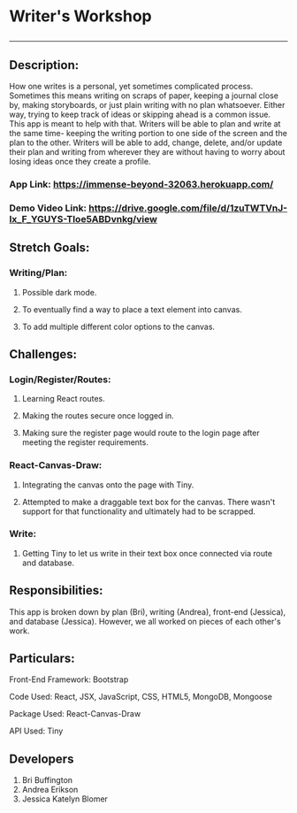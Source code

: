 # Writer's Workshop<hr>

## Description:

How one writes is a personal, yet sometimes complicated process. Sometimes this means writing on scraps of paper, keeping a journal close by, making storyboards, or just plain writing with no plan whatsoever. Either way, trying to keep track of ideas or skipping ahead is a common issue. This app is meant to help with that. Writers will be able to plan and write at the same time- keeping the writing portion to one side of the screen and the plan to the other. Writers will be able to add, change, delete, and/or update their plan and writing from wherever they are without having to worry about losing ideas once they create a profile.

### App Link: https://immense-beyond-32063.herokuapp.com/

### Demo Video Link: https://drive.google.com/file/d/1zuTWTVnJ-Ix_F_YGUYS-TIoe5ABDvnkg/view

## Stretch Goals:

### Writing/Plan:

1. Possible dark mode.

2. To eventually find a way to place a text element into canvas.

3. To add multiple different color options to the canvas.

## Challenges:

### Login/Register/Routes:

1. Learning React routes.

2. Making the routes secure once logged in.

3. Making sure the register page would route to the login page after meeting the register requirements.

### React-Canvas-Draw:

1. Integrating the canvas onto the page with Tiny.

2. Attempted to make a draggable text box for the canvas. There wasn't support for that functionality and ultimately had to be scrapped.

### Write:

1. Getting Tiny to let us write in their text box once connected via route and database.

## Responsibilities:

This app is broken down by plan (Bri), writing (Andrea), front-end (Jessica), and database (Jessica). However, we all worked on pieces of each other's work.

## Particulars:
Front-End Framework: Bootstrap

Code Used: React, JSX, JavaScript, CSS, HTML5, MongoDB, Mongoose

Package Used: React-Canvas-Draw

API Used: Tiny 

## Developers
1. Bri Buffington
2. Andrea Erikson
3. Jessica Katelyn Blomer
